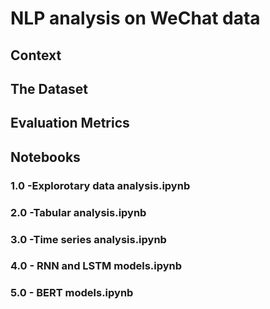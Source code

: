 # NLP analysis on WeChat data

## Context

## The Dataset

## Evaluation Metrics

## Notebooks

### 1.0 -Explorotary data analysis.ipynb

### 2.0 -Tabular analysis.ipynb

### 3.0 -Time series analysis.ipynb

### 4.0 - RNN and LSTM models.ipynb 

### 5.0 - BERT models.ipynb



